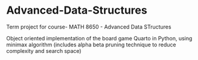 # Advanced-Data-Structures

Term project for course- MATH 8650 - Advanced Data STructures

Object oriented implementation of the board game Quarto in Python, using minimax algorithm
(includes alpha beta pruning technique to reduce complexity and search space)
